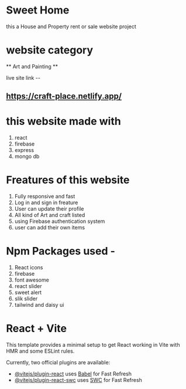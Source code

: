 # Sweet Home

this a House and Property rent or sale website project

# **website category**

** Art and Painting **

live site link --

## https://craft-place.netlify.app/

# this website made with

1. react
2. firebase
3. express
4. mongo db

# Freatures of this website

1.  Fully responsive and fast
2.  Log in and sign in freature
3.  User can update their profile
4.  All kind of Art and craft listed
5.  using Firebase authentication system
6.  user can add their own items

# Npm Packages used -

1.  React icons
2.  firebase
3.  font awesome
4.  react slider
5.  sweet alert
6.  slik slider
7.  tailwind and daisy ui

# React + Vite

This template provides a minimal setup to get React working in Vite with HMR and some ESLint rules.

Currently, two official plugins are available:

- [@vitejs/plugin-react](https://github.com/vitejs/vite-plugin-react/blob/main/packages/plugin-react/README.md) uses [Babel](https://babeljs.io/) for Fast Refresh
- [@vitejs/plugin-react-swc](https://github.com/vitejs/vite-plugin-react-swc) uses [SWC](https://swc.rs/) for Fast Refresh
